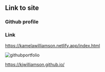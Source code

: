 ## Link to site

### Github profile

### Link

https://kamelawilliamson.netlify.app/index.html



![githubportfolio](https://user-images.githubusercontent.com/24884380/194683047-a7aa4b22-962e-49f1-b57b-c292772bc1e1.jpg)



https://kjwilliamson.github.io/

